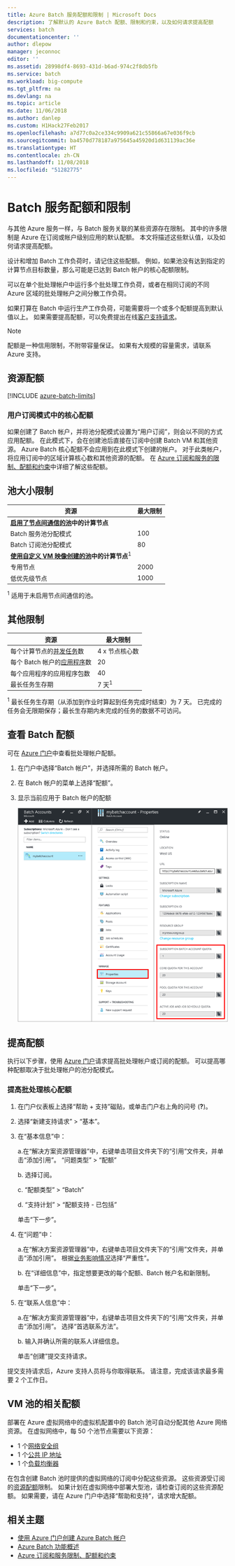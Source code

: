 ```yaml
---
title: Azure Batch 服务配额和限制 | Microsoft Docs
description: 了解默认的 Azure Batch 配额、限制和约束，以及如何请求提高配额
services: batch
documentationcenter: ''
author: dlepow
manager: jeconnoc
editor: ''
ms.assetid: 28998df4-8693-431d-b6ad-974c2f8db5fb
ms.service: batch
ms.workload: big-compute
ms.tgt_pltfrm: na
ms.devlang: na
ms.topic: article
ms.date: 11/06/2018
ms.author: danlep
ms.custom: H1Hack27Feb2017
ms.openlocfilehash: a7d77c0a2ce334c9909a621c55866a67e036f9cb
ms.sourcegitcommit: ba4570d778187a975645a45920d1d631139ac36e
ms.translationtype: HT
ms.contentlocale: zh-CN
ms.lasthandoff: 11/08/2018
ms.locfileid: "51282775"
---
```

# <a name="batch-service-quotas-and-limits"></a>Batch 服务配额和限制

与其他 Azure 服务一样，与 Batch 服务关联的某些资源存在限制。 其中的许多限制是 Azure 在订阅或帐户级别应用的默认配额。 本文将描述这些默认值，以及如何请求提高配额。

设计和增加 Batch 工作负荷时，请记住这些配额。 例如，如果池没有达到指定的计算节点目标数量，那么可能是已达到 Batch 帐户的核心配额限制。

可以在单个批处理帐户中运行多个批处理工作负荷，或者在相同订阅的不同 Azure 区域的批处理帐户之间分散工作负荷。

如果打算在 Batch 中运行生产工作负荷，可能需要将一个或多个配额提高到默认值以上。 如果需要提高配额，可以免费提出在线[客户支持请求](#increase-a-quota)。

> [!NOTE]
> 配额是一种信用限制，不附带容量保证。 如果有大规模的容量需求，请联系 Azure 支持。
> 
> 

## <a name="resource-quotas"></a>资源配额
[!INCLUDE [azure-batch-limits](../../includes/azure-batch-limits.md)]


### <a name="cores-quotas-in-user-subscription-mode"></a>用户订阅模式中的核心配额

如果创建了 Batch 帐户，并将池分配模式设置为“用户订阅”，则会以不同的方式应用配额。 在此模式下，会在创建池后直接在订阅中创建 Batch VM 和其他资源。 Azure Batch 核心配额不会应用到在此模式下创建的帐户。 对于此类帐户，将应用订阅中的区域计算核心数和其他资源的配额。 在 [Azure 订阅和服务的限制、配额和约束](../azure-subscription-service-limits.md)中详细了解这些配额。

## <a name="pool-size-limits"></a>池大小限制

| **资源** | **最大限制** |
| --- | --- |
| **[启用了节点间通信的池](batch-mpi.md)中的计算节点**  ||
| Batch 服务池分配模式 | 100 |
| Batch 订阅池分配模式 | 80 |
| **[使用自定义 VM 映像创建的池](batch-custom-images.md)中的计算节点**<sup>1</sup> ||
| 专用节点 | 2000 |
| 低优先级节点 | 1000 |

<sup>1</sup> 适用于未启用节点间通信的池。

## <a name="other-limits"></a>其他限制

| **资源** | **最大限制** |
| --- | --- |
| 每个计算节点的[并发任务](batch-parallel-node-tasks.md)数 | 4 x 节点核心数 |
| 每个 Batch 帐户的[应用程序](batch-application-packages.md)数 | 20 |
| 每个应用程序的应用程序包数 | 40 |
| 最长任务生存期 | 7 天<sup>1</sup> |

<sup>1</sup> 最长任务生存期（从添加到作业时算起到任务完成时结束）为 7 天。 已完成的任务会无限期保存；最长生存期内未完成的任务的数据不可访问。

## <a name="view-batch-quotas"></a>查看 Batch 配额

可在 [Azure 门户][portal]中查看批处理帐户配额。

1. 在门户中选择“Batch 帐户”，并选择所需的 Batch 帐户。
1. 在 Batch 帐户的菜单上选择“配额”。
1. 显示当前应用于 Batch 帐户的配额
   
    ![Batch 帐户配额][account_quotas]



## <a name="increase-a-quota"></a>提高配额

执行以下步骤，使用 [Azure 门户][portal]请求提高批处理帐户或订阅的配额。 可以提高哪种配额取决于批处理帐户的池分配模式。

### <a name="increase-a-batch-cores-quota"></a>提高批处理核心配额 

1. 在门户仪表板上选择“帮助 + 支持”磁贴，或单击门户右上角的问号 (**?**)。
1. 选择“新建支持请求” > “基本”。
1. 在“基本信息”中：
   
    a.在“解决方案资源管理器”中，右键单击项目文件夹下的“引用”文件夹，并单击“添加引用”。 “问题类型” > “配额”
   
    b. 选择订阅。
   
    c. “配额类型” > “Batch”
   
    d. “支持计划” > “配额支持 - 已包括”
   
    单击“下一步”。
1. 在“问题”中：
   
    a.在“解决方案资源管理器”中，右键单击项目文件夹下的“引用”文件夹，并单击“添加引用”。 根据[业务影响情况][support_sev]选择“严重性”。
   
    b. 在“详细信息”中，指定想要更改的每个配额、Batch 帐户名和新限制。
   
    单击“下一步”。
1. 在“联系人信息”中：
   
    a.在“解决方案资源管理器”中，右键单击项目文件夹下的“引用”文件夹，并单击“添加引用”。 选择“首选联系方法”。
   
    b. 输入并确认所需的联系人详细信息。
   
    单击“创建”提交支持请求。

提交支持请求后，Azure 支持人员将与你取得联系。 请注意，完成该请求最多需要 2 个工作日。

## <a name="related-quotas-for-vm-pools"></a>VM 池的相关配额

部署在 Azure 虚拟网络中的虚拟机配置中的 Batch 池可自动分配其他 Azure 网络资源。 在虚拟网络中，每 50 个池节点需要以下资源：

* 1 个[网络安全组](../virtual-network/security-overview.md#network-security-groups)
* 1 个[公共 IP 地址](../virtual-network/virtual-network-ip-addresses-overview-arm.md)
* 1 个[负载均衡器](../load-balancer/load-balancer-overview.md)

在包含创建 Batch 池时提供的虚拟网络的订阅中分配这些资源。 这些资源受订阅的[资源配额](../azure-subscription-service-limits.md)限制。 如果计划在虚拟网络中部署大型池，请检查订阅的这些资源配额。 如果需要，请在 Azure 门户中选择“帮助和支持”，请求增大配额。


## <a name="related-topics"></a>相关主题
* [使用 Azure 门户创建 Azure Batch 帐户](batch-account-create-portal.md)
* [Azure Batch 功能概述](batch-api-basics.md)
* [Azure 订阅和服务限制、配额和约束](../azure-subscription-service-limits.md)

[portal]: https://portal.azure.com
[portal_classic_increase]: https://azure.microsoft.com/blog/2014/06/04/azure-limits-quotas-increase-requests/
[support_sev]: http://aka.ms/supportseverity

[account_quotas]: ./media/batch-quota-limit/accountquota_portal.png
